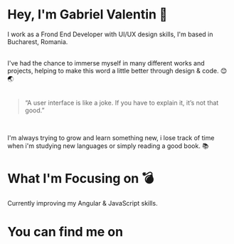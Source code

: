 # Hey, I'm Gabriel Valentin 🚀


I work as a Frond End Developer with UI/UX design skills, I'm based in Bucharest, Romania.<br>


<br>I've had the chance to immerse myself in many different works and projects, helping to make this word a little better through design & code. 😊 🌏 <br><br>


<blockquote>“A user interface is like a joke. If you have to explain it, it’s not that good.”</blockquote><br>


I'm always trying to grow and learn something new, i lose track of time when i'm studying new languages or simply reading a good book. 📚<br>

# What I'm Focusing on 💣

Currently improving my Angular & JavaScript skills.

 # You can find me on <i class="ri-linkedin-box-fill"></i>
